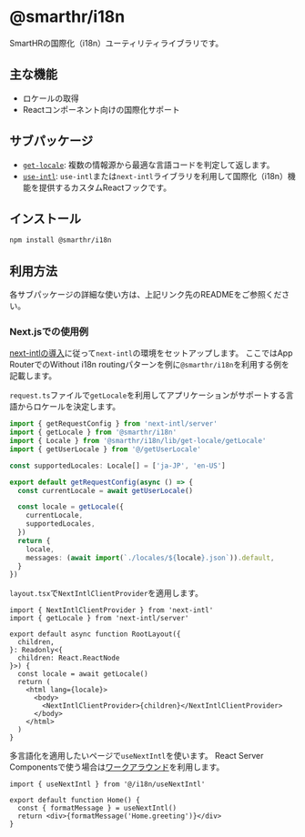 # @smarthr/i18n

SmartHRの国際化（i18n）ユーティリティライブラリです。

## 主な機能

- ロケールの取得
- Reactコンポーネント向けの国際化サポート

## サブパッケージ

- [`get-locale`](./src/get-locale/README.md): 複数の情報源から最適な言語コードを判定して返します。
- [`use-intl`](./src/use-intl/README.md): `use-intl`または`next-intl`ライブラリを利用して国際化（i18n）機能を提供するカスタムReactフックです。

## インストール

```bash
npm install @smarthr/i18n
```

## 利用方法

各サブパッケージの詳細な使い方は、上記リンク先のREADMEをご参照ください。

### Next.jsでの使用例

[next-intlの導入](https://next-intl.dev/docs/getting-started)に従って`next-intl`の環境をセットアップします。
ここではApp RouterでのWithout i18n routingパターンを例に`@smarthr/i18n`を利用する例を記載します。

`request.ts`ファイルで`getLocale`を利用してアプリケーションがサポートする言語からロケールを決定します。

```ts
import { getRequestConfig } from 'next-intl/server'
import { getLocale } from '@smarthr/i18n'
import { Locale } from '@smarthr/i18n/lib/get-locale/getLocale'
import { getUserLocale } from '@/getUserLocale'

const supportedLocales: Locale[] = ['ja-JP', 'en-US']

export default getRequestConfig(async () => {
  const currentLocale = await getUserLocale()

  const locale = getLocale({
    currentLocale,
    supportedLocales,
  })
  return {
    locale,
    messages: (await import(`./locales/${locale}.json`)).default,
  }
})
```

`layout.tsx`で`NextIntlClientProvider`を適用します。

```tsx
import { NextIntlClientProvider } from 'next-intl'
import { getLocale } from 'next-intl/server'

export default async function RootLayout({
  children,
}: Readonly<{
  children: React.ReactNode
}>) {
  const locale = await getLocale()
  return (
    <html lang={locale}>
      <body>
        <NextIntlClientProvider>{children}</NextIntlClientProvider>
      </body>
    </html>
  )
}
```

多言語化を適用したいページで`useNextIntl`を使います。
React Server Componentsで使う場合は[ワークアラウンド](./src/use-intl/README.md#react-server-componentsで使う場合のワークアラウンド)を利用します。

```tsx
import { useNextIntl } from '@/i18n/useNextIntl'

export default function Home() {
  const { formatMessage } = useNextIntl()
  return <div>{formatMessage('Home.greeting')}</div>
}
```
